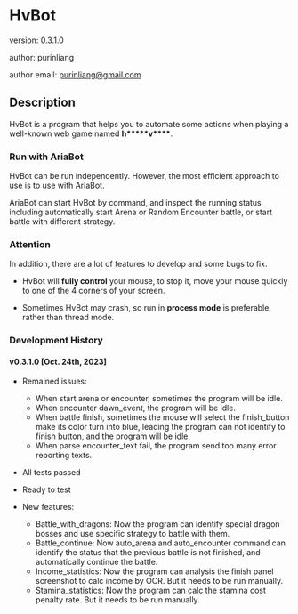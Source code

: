 # HvBot

version: 0.3.1.0

author: purinliang

author email: purinliang@gmail.com

## Description

HvBot is a program that helps you to automate some actions when playing a well-known web game named __h*****v****__.

### Run with AriaBot

HvBot can be run independently. However, the most efficient approach to use is to use with AriaBot.

AriaBot can start HvBot by command, and inspect the running status including automatically start Arena or Random
Encounter battle, or start battle with different strategy.

### Attention

In addition, there are a lot of features to develop and some bugs to fix.

- HvBot will **fully control** your mouse, to stop it, move your mouse quickly to one of the 4 corners of your screen.

- Sometimes HvBot may crash, so run in **process mode** is preferable, rather than thread mode.

### Development History

#### v0.3.1.0 [Oct. 24th, 2023]

- Remained issues:

    - When start arena or encounter, sometimes the program will be idle.
    - When encounter dawn_event, the program will be idle.
    - When battle finish, sometimes the mouse will select the finish_button make its color turn into blue, leading the
      program can not identify to finish button, and the program will be idle.
    - When parse encounter_text fail, the program send too many error reporting texts.

- All tests passed

- Ready to test

- New features:

    - Battle_with_dragons: Now the program can identify special dragon bosses and use specific strategy to battle with
      them.
    - Battle_continue: Now auto_arena and auto_encounter command can identify the status that the previous battle is not
      finished, and automatically continue the battle.
    - Income_statistics: Now the program can analysis the finish panel screenshot to calc income by OCR. But it needs to
      be run manually.
    - Stamina_statistics: Now the program can calc the stamina cost penalty rate. But it needs to
      be run manually.